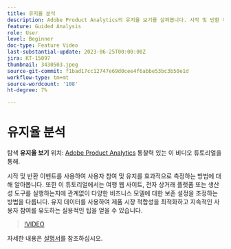 ```yaml
---
title: 유지율 분석
description: Adobe Product Analytics의 유지율 보기를 살펴봅니다. 시작 및 반환 이벤트를 사용하여 사용자 참여 및 유지를 효과적으로 측정하는 방법에 대해 알아봅니다.
feature: Guided Analysis
role: User
level: Beginner
doc-type: Feature Video
last-substantial-update: 2023-06-25T00:00:00Z
jira: KT-15097
thumbnail: 3430503.jpeg
source-git-commit: f1bad17cc12747e69d0cee4f6abbe53bc3b50e1d
workflow-type: tm+mt
source-wordcount: '108'
ht-degree: 7%

---
```


# 유지율 분석

탐색 **유지율 보기** 위치: [Adobe Product Analytics](../../adobe-product-analytics/adobe-product-analytics-overview.md) 통찰력 있는 이 비디오 튜토리얼을 통해.

시작 및 반환 이벤트를 사용하여 사용자 참여 및 유지를 효과적으로 측정하는 방법에 대해 알아봅니다. 또한 이 튜토리얼에서는 여행 웹 사이트, 전자 상거래 플랫폼 또는 생산성 도구를 실행하는지에 관계없이 다양한 비즈니스 모델에 대한 보존 설정을 조정하는 방법을 다룹니다. 유지 데이터를 사용하여 제품 시장 적합성을 최적화하고 지속적인 사용자 참여를 유도하는 실용적인 팁을 얻을 수 있습니다.

>[!VIDEO](https://video.tv.adobe.com/v/3430503/?learn=on)

자세한 내용은 [설명서](https://experienceleague.adobe.com/ko/docs/analytics-platform/using/guided-analysis/retention/retention-rates)를 참조하십시오.
